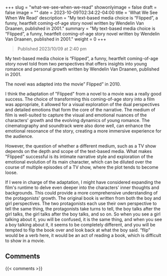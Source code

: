 +++
slug = "what-we-see-when-we-read"
showonlyimage = false
draft = false
image = ""
date = 2023-10-09T02:34:22-04:00
title = 'What We See When We Read'
description = "My text-based media choice is “Flipped”, a funny, heartfelt coming-of-age story novel written by Wendelin Van Draanen, published in 2001."
summary = "My text-based media choice is “Flipped”, a funny, heartfelt coming-of-age story novel written by Wendelin Van Draanen, published in 2001."
weight = 0
+++

> Published 2023/10/09 at 2:40 pm

My text-based media choice is “Flipped”, a funny, heartfelt coming-of-age story novel told from two perspectives that offers insights into young romance and personal growth written by Wendelin Van Draanen, published in 2001.

The novel was adapted into the movie” Flipped” in 2010.

I think the adaptation of "Flipped" from a novel to a movie was a really good success. The choice of transforming this coming-of-age story into a film was appropriate, it allowed for a visual exploration of the dual perspectives and detailed emotions that form the core of the narrative. The medium of film is well-suited to capture the visual and emotional nuances of the characters' growth and the evolving dynamics of young romance. The cinematography and soundtrack were also done well, can enhance the emotional resonance of the story, creating a more immersive experience for the audience.

However, the question of whether a different medium, such as a TV show depends on the depth and scope of the text-based media. What makes "Flipped" successful is its intimate narrative style and exploration of the emotional evolution of its main character, which can be diluted over the course of multiple episodes of a TV show, where the plot tends to become loose.

If I were in charge of the adaptation, I might have considered expanding the film's runtime to delve even deeper into the characters' inner thoughts and backgrounds. This could provide a more comprehensive understanding of the protagonists' growth. The original book is written from both the boy and girl perspectives. The two protagonists each use their own perspective to tell the same thing, the protagonists take turns to tell, the boy talks after the girl talks, the girl talks after the boy talks, and so on. So when you see a girl talking about it, you will be confused, it is the same thing, and when you see a boy talking about it, it seems to be completely different, and you will be tempted to flip the book over and look back at what the boy said. “flip” would be a verb here, it would be an act of reading a book, which is difficult to show in a movie.

## Comments

{{< comments >}}